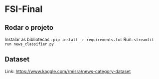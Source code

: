 # FSI-Final

## Rodar o projeto

Instalar as bibliotecas : `pip install -r requirements.txt`
Run: `streamlit run news_classifier.py`

## Dataset

 Link: https://www.kaggle.com/rmisra/news-category-dataset
